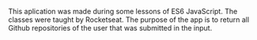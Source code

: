 This aplication was made during some lessons of ES6 JavaScript.
The classes were taught by Rocketseat.
The purpose of the app is to return all Github repositories of the user that was submitted in the input.
